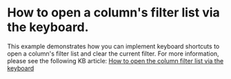 # How to open a column's filter list via the keyboard.


<p>This example demonstrates how you can implement keyboard shortcuts to open a column's filter list and clear the current filter. For more information, please see the following KB article: <a href="https://www.devexpress.com/Support/Center/p/A2446">How to open the column filter list via the keyboard</a></p>

<br/>


